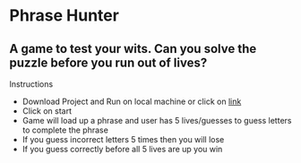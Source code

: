 # Phrase Hunter

## A game to test your wits. Can you solve the puzzle before you run out of lives?

Instructions

- Download Project and Run on local machine or click on [link]("/")
- Click on start
- Game will load up a phrase and user has 5 lives/guesses to guess letters to complete the phrase
- If you guess incorrect letters 5 times then you will lose
- If you guess correctly before all 5 lives are up you win
